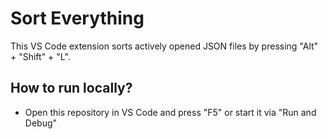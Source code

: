 # Sort Everything

This VS Code extension sorts actively opened JSON files by pressing "Alt" + "Shift" + "L".

## How to run locally?

- Open this repository in VS Code and press "F5" or start it via "Run and Debug"
